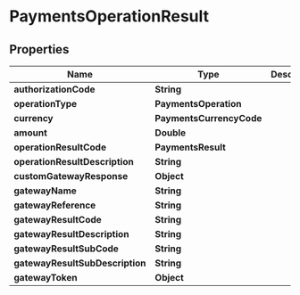 

# PaymentsOperationResult


## Properties

| Name | Type | Description | Notes |
|------------ | ------------- | ------------- | -------------|
|**authorizationCode** | **String** |  |  [optional] |
|**operationType** | **PaymentsOperation** |  |  [optional] |
|**currency** | **PaymentsCurrencyCode** |  |  [optional] |
|**amount** | **Double** |  |  [optional] |
|**operationResultCode** | **PaymentsResult** |  |  [optional] |
|**operationResultDescription** | **String** |  |  [optional] |
|**customGatewayResponse** | **Object** |  |  [optional] |
|**gatewayName** | **String** |  |  [optional] |
|**gatewayReference** | **String** |  |  [optional] |
|**gatewayResultCode** | **String** |  |  [optional] |
|**gatewayResultDescription** | **String** |  |  [optional] |
|**gatewayResultSubCode** | **String** |  |  [optional] |
|**gatewayResultSubDescription** | **String** |  |  [optional] |
|**gatewayToken** | **Object** |  |  [optional] |



